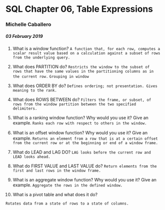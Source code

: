 # SQL Chapter 06, Table Expressions

### Michelle Caballero
##### 03 February 2019

1. What is a window function?
``A function that, for each row, computes a scalar result value based on a calculation against a subset of rows from the underlying query.``

2. What does PARTITION do?
``Restricts the window to the subset of rows that have the same values in the partitioning columns as in the current row.``
``Grouping in window``

3. What does ORDER BY do?
``Defines ordering; not presentation. Gives meaning to the rank.``

4. What does ROWS BETWEEN do?
``Filters the frame, or subset, of rows from the window partition between the two specified delimiters.``

5. What is a ranking window function? Why would you use it? Give an example.
``Ranks each row with respect to others in the window.``

6. What is an oﬀset window function? Why would you use it? Give an example.
``Returns an element from a row that is at a certain offset from the current row or at the beginning or end of a window frame.``

7. What do LEAD and LAG DO?
``LAG looks before the current row and LEAD looks ahead.``

8. What do FIRST VALUE and LAST VALUE do?
``Return elements from the first and last rows in the window frame.``

9. What is an aggregate window function? Why would you use it? Give an example.
``Aggregate the rows in the defined window.``

10. What is a pivot table and what does it do?

``Rotates data from a state of rows to a state of columns.``
